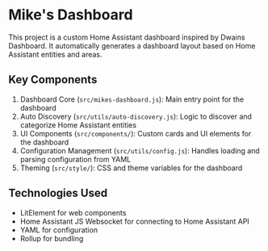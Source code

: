<!-- Use this file to provide workspace-specific custom instructions to Copilot. For more details, visit https://code.visualstudio.com/docs/copilot/copilot-customization#_use-a-githubcopilotinstructionsmd-file -->

# Mike's Dashboard

This project is a custom Home Assistant dashboard inspired by Dwains Dashboard. It automatically generates a dashboard layout based on Home Assistant entities and areas.

## Key Components

1. Dashboard Core (`src/mikes-dashboard.js`): Main entry point for the dashboard
2. Auto Discovery (`src/utils/auto-discovery.js`): Logic to discover and categorize Home Assistant entities
3. UI Components (`src/components/`): Custom cards and UI elements for the dashboard
4. Configuration Management (`src/utils/config.js`): Handles loading and parsing configuration from YAML
5. Theming (`src/style/`): CSS and theme variables for the dashboard

## Technologies Used

- LitElement for web components
- Home Assistant JS Websocket for connecting to Home Assistant API
- YAML for configuration
- Rollup for bundling
